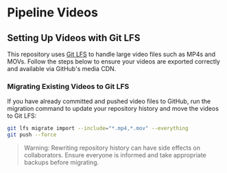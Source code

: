 # Pipeline Videos

## Setting Up Videos with Git LFS

This repository uses [Git LFS](https://git-lfs.com/) to handle large video files such as MP4s and MOVs. Follow the steps below to ensure your videos are exported correctly and available via GitHub's media CDN.

### Migrating Existing Videos to Git LFS

If you have already committed and pushed video files to GitHub, run the migration command to update your repository history and move the videos to Git LFS:

```bash
git lfs migrate import --include="*.mp4,*.mov" --everything
git push --force
```

> Warning: Rewriting repository history can have side effects on collaborators. Ensure everyone is informed and take appropriate backups before migrating.
